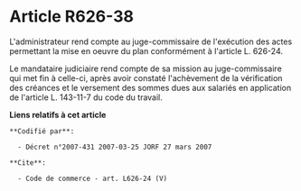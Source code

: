 # Article R626-38

L'administrateur rend compte au juge-commissaire de l'exécution des actes permettant la mise en oeuvre du plan conformément à
l'article L. 626-24. 

Le mandataire judiciaire rend compte de sa mission au juge-commissaire qui met fin à celle-ci, après avoir constaté
l'achèvement de la vérification des créances et le versement des sommes dues aux salariés en application de l'article L.
143-11-7 du code du travail.

**Liens relatifs à cet article**

	**Codifié par**:

	  - Décret n°2007-431 2007-03-25 JORF 27 mars 2007

	**Cite**:

	  - Code de commerce - art. L626-24 (V)
